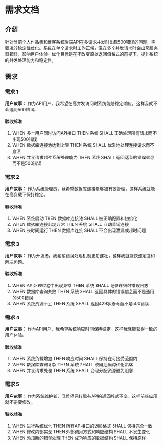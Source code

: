 # 需求文档

## 介绍

针对当前个人作品集和博客系统后端API在多请求并发时出现500错误的问题，需要进行稳定性优化。系统在单个请求时工作正常，但在多个并发请求时会出现服务器错误，影响用户体验。优化目标是在不改变原始返回值格式的前提下，提升系统的并发处理能力和稳定性。

## 需求

### 需求 1

**用户故事：** 作为API用户，我希望在高并发访问时系统能够稳定响应，这样我就不会遇到500错误。

#### 验收标准

1. WHEN 多个用户同时访问API接口 THEN 系统 SHALL 正确处理所有请求而不出现500错误
2. WHEN 数据库连接池达到上限 THEN 系统 SHALL 优雅地处理连接请求而不崩溃
3. WHEN 并发请求超过系统处理能力 THEN 系统 SHALL 返回适当的错误信息而不是500错误

### 需求 2

**用户故事：** 作为系统管理员，我希望数据库连接能够被有效管理，这样系统就能在高负载下保持稳定。

#### 验收标准

1. WHEN 系统启动 THEN 数据库连接池 SHALL 被正确配置和初始化
2. WHEN 数据库连接出现异常 THEN 系统 SHALL 自动重试连接
3. WHEN 长时间运行 THEN 数据库连接 SHALL 不会出现泄漏或超时问题

### 需求 3

**用户故事：** 作为开发者，我希望错误处理机制更加健壮，这样我就能快速定位和解决问题。

#### 验收标准

1. WHEN API处理过程中出现异常 THEN 系统 SHALL 记录详细的错误日志
2. WHEN 数据库查询失败 THEN 系统 SHALL 返回具体的错误信息而不是通用的500错误
3. WHEN 系统资源不足 THEN 系统 SHALL 返回429状态码而不是500错误

### 需求 4

**用户故事：** 作为API用户，我希望系统响应时间保持稳定，这样我就能获得一致的用户体验。

#### 验收标准

1. WHEN 系统负载增加 THEN 响应时间 SHALL 保持在可接受范围内
2. WHEN 数据库查询复杂 THEN 系统 SHALL 使用适当的优化策略
3. WHEN 并发请求处理 THEN 系统 SHALL 合理分配资源避免阻塞

### 需求 5

**用户故事：** 作为系统维护者，我希望保持现有API的返回格式不变，这样前端应用就不需要修改。

#### 验收标准

1. WHEN 进行系统优化 THEN 所有API接口的返回格式 SHALL 保持完全一致
2. WHEN 修改内部实现 THEN 外部调用方式和响应结构 SHALL 不发生变化
3. WHEN 添加新的错误处理 THEN 成功响应的数据结构 SHALL 保持原样

